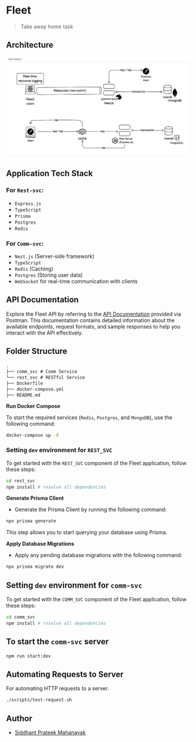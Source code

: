 # Fleet 

> Take away home task

## Architecture

![](./assets/fleet-dg.png)

## Application Tech Stack

### For `Rest-svc`:
- `Express.js`
- `TypeScript`
- `Prisma`
- `Postgres`
- `Redis`

### For `Comm-svc`:

- `Nest.js` (Server-side framework)
- `TypeScript`
- `Redis` (Caching)
- `Postgres` (Storing user data)
- `WebSocket` for real-time communication with clients

## API Documentation

Explore the Fleet API by referring to the [API Documentation](https://documenter.getpostman.com/view/16181974/2s9YC4UD7a) provided via Postman. This documentation contains detailed information about the available endpoints, request formats, and sample responses to help you interact with the API effectively.

## Folder Structure
```
.
├── comm_svc # Comm Service
└── rest_svc # RESTful Service
├── Dockerfile
├── docker-compose.yml
├── README.md
```

**Run Docker Compose**

To start the required services (`Redis`, `Postgres`, and `MongoDB`), use the following command:
```bash
docker-compose up -d
```


### Setting `dev` environment for `REST_SVC`

To get started with the `REST_SVC` component of the Fleet application, follow these steps:

```bash
cd rest_svc
npm install # resolve all dependencies
```

**Generate Prisma Client**

- Generate the Prisma Client by running the following command:
```bash
npx prisma generate
```
This step allows you to start querying your database using Prisma.

**Apply Database Migrations**

- Apply any pending database migrations with the following command:
 ```bash
npx prisma migrate dev
```

## Setting `dev` environment for `comm-svc`

To get started with the `COMM_SVC` component of the Fleet application, follow these steps:

```bash
cd comm_svc
npm install # resolve all dependencies
```

## To start the `comm-svc` server 
```bash
npm run start:dev
```

## Automating Requests to Server 

For automating HTTP requests to a server.

```bash
./scripts/test-request.sh
```


## Author

- [Siddhant Prateek Mahanayak]()